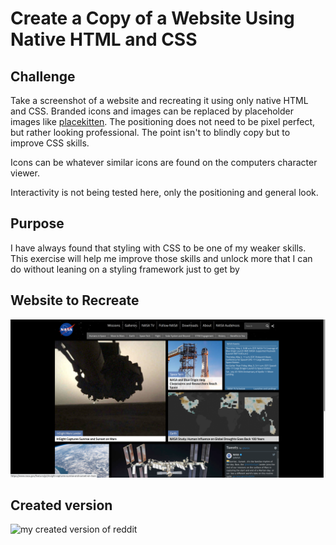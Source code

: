 # Create a Copy of a Website Using Native HTML and CSS

## Challenge

Take a screenshot of a website and recreating it using only native HTML and CSS. Branded icons and images can be replaced by placeholder images like [placekitten](https://placekitten.com/). The positioning does not need to be pixel perfect, but rather looking professional. The point isn't to blindly copy but to improve CSS skills.

Icons can be whatever similar icons are found on the computers character viewer.

Interactivity is not being tested here, only the positioning and general look.

## Purpose

I have always found that styling with CSS to be one of my weaker skills. This exercise will help me improve those skills and unlock more that I can do without leaning on a styling framework just to get by

## Website to Recreate

![nasa.gov](./nasa.png)

## Created version

![my created version of reddit](./created_version.png)